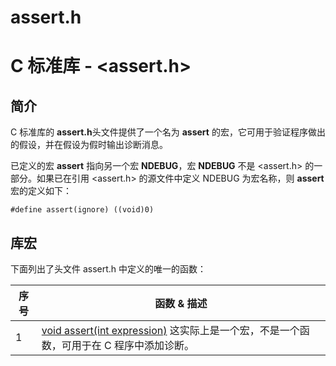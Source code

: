 # assert.h

# C 标准库 - <assert.h>

## 简介

C 标准库的 **assert.h**头文件提供了一个名为 **assert** 的宏，它可用于验证程序做出的假设，并在假设为假时输出诊断消息。

已定义的宏 **assert** 指向另一个宏 **NDEBUG**，宏 **NDEBUG** 不是 <assert.h> 的一部分。如果已在引用 <assert.h> 的源文件中定义 NDEBUG 为宏名称，则 **assert** 宏的定义如下：

```
#define assert(ignore) ((void)0)
```

## 库宏

下面列出了头文件 assert.h 中定义的唯一的函数：

| 序号 | 函数 & 描述                                                  |
| ---- | ------------------------------------------------------------ |
| 1    | [void assert(int expression)](assert.html) 这实际上是一个宏，不是一个函数，可用于在 C 程序中添加诊断。 |